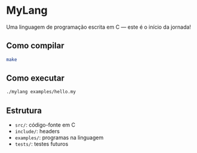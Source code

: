 # MyLang

Uma linguagem de programação escrita em C — este é o início da jornada!

## Como compilar

```bash
make
```

## Como executar

```bash
./mylang examples/hello.my
```

## Estrutura

- `src/`: código-fonte em C
- `include/`: headers
- `examples/`: programas na linguagem
- `tests/`: testes futuros